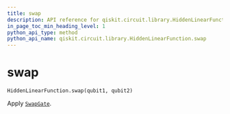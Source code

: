 ```yaml
---
title: swap
description: API reference for qiskit.circuit.library.HiddenLinearFunction.swap
in_page_toc_min_heading_level: 1
python_api_type: method
python_api_name: qiskit.circuit.library.HiddenLinearFunction.swap
---
```


# swap

<span id="qiskit.circuit.library.HiddenLinearFunction.swap" />

`HiddenLinearFunction.swap(qubit1, qubit2)`

Apply [`SwapGate`](qiskit.circuit.library.SwapGate "qiskit.circuit.library.SwapGate").

